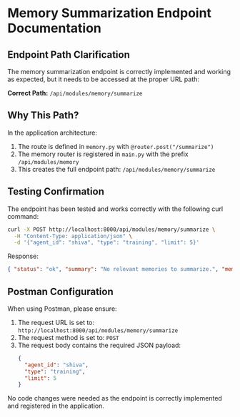# Memory Summarization Endpoint Documentation

## Endpoint Path Clarification

The memory summarization endpoint is correctly implemented and working as expected, but it needs to be accessed at the proper URL path:

**Correct Path:** `/api/modules/memory/summarize`

## Why This Path?

In the application architecture:

1. The route is defined in `memory.py` with `@router.post("/summarize")`
2. The memory router is registered in `main.py` with the prefix `/api/modules/memory`
3. This creates the full endpoint path: `/api/modules/memory/summarize`

## Testing Confirmation

The endpoint has been tested and works correctly with the following curl command:

```bash
curl -X POST http://localhost:8000/api/modules/memory/summarize \
  -H "Content-Type: application/json" \
  -d '{"agent_id": "shiva", "type": "training", "limit": 5}'
```

Response:

```json
{ "status": "ok", "summary": "No relevant memories to summarize.", "memory_count": 0 }
```

## Postman Configuration

When using Postman, please ensure:

1. The request URL is set to: `http://localhost:8000/api/modules/memory/summarize`
2. The request method is set to: `POST`
3. The request body contains the required JSON payload:
   ```json
   {
     "agent_id": "shiva",
     "type": "training",
     "limit": 5
   }
   ```

No code changes were needed as the endpoint is correctly implemented and registered in the application.
